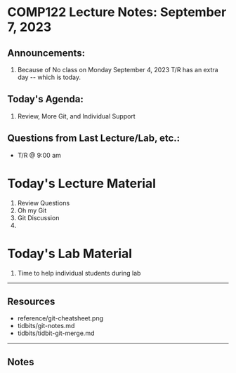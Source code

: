 # COMP122 Lecture Notes: September 7, 2023

## Announcements:
   1. Because of No class on Monday September 4, 2023
      T/R has an extra day -- which is today.


## Today's Agenda:
   1. Review, More Git, and Individual Support


## Questions from Last Lecture/Lab, etc.:
   * T/R @ 9:00 am

# Today's Lecture Material
  1. Review Questions
  1. Oh my Git
  1. Git Discussion
  1. 

# Today's Lab Material
  1. Time to help individual students during lab


---
## Resources
   * reference/git-cheatsheet.png
   * tidbits/git-notes.md
   * tidbits/tidbit-git-merge.md 


---
## Notes
<!-- This section is for students to place their notes -->




